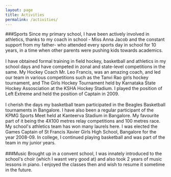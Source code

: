 ```yaml
---
layout: page
title: Activities
permalink: /activities/
---
```


<span style="text-align: justify;">
###Sports
Since my primary school, I have been actively involved in athletics, thanks to my coach in school - Miss Anna Jacob and the constant support from my father- who attended every sports day in school for 10 years, in a time when other parents were pushing kids towards academics. 
<br/>
<br/>
I have obtained formal training in field hockey, basketball and athletics in my school days and have competed in zonal and state-level competitions in the same. My Hockey Coach Mr. Leo Francis, was an amazing coach, and led our team in various competitions such as the Tanvi Rao girls hockey tournament, and The Girls Hockey Tournament held by Karnataka State Hockey Assosciation at the KSHA Hockey Stadium. I played the position of Left Extreme and held the position of Captain in 2009. 
<br/>
<br/>
I cherish the days my basketball team participated in the Beagles Basketball tournaments in Bangalore. I have also been a regular participant of the KPMG Sports Meet held at Kanteerva Stadium in Bangalore. My favourite part of it being the 4X100 metres relay competitions and 100 metres race. My school's athletics team has won many laurels here. I was elected the Games Captain of St Francis Xavier Girls High School, Bangalore for the year 2008-09. In college, I continued playing basketball and was part of the team in my junior years.
<br/>
<br/>
###Music
Brought up in a convent school, I was innately introduced to the school's choir (which I wasnt very good at) and also took 2 years of music lessons in piano. I enjoyed the classes then and wish to resume it sometime in the future.
</span>

